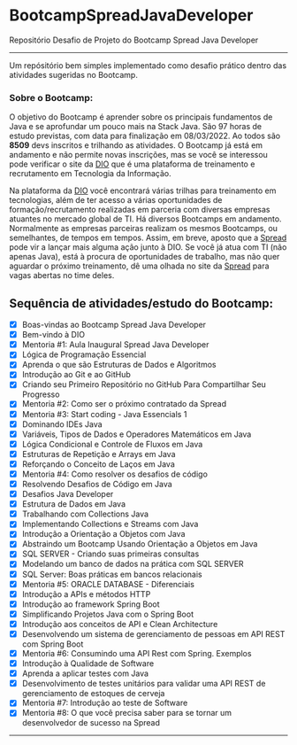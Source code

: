# BootcampSpreadJavaDeveloper
Repositório Desafio de Projeto do Bootcamp Spread Java Developer
***
Um repósitório bem simples implementado como desafio prático dentro das atividades sugeridas no Bootcamp.

### Sobre o Bootcamp:

O objetivo do Bootcamp é aprender sobre os principais fundamentos de Java e se aprofundar um pouco mais na Stack Java.
São 97 horas de estudo previstas, com data para finalização em 08/03/2022. Ao todos são **8509** devs inscritos e trilhando as atividades. O Bootcamp já está em andamento e não permite novas inscrições, mas se você se interessou pode verificar o site da [DIO](http://dio.me/en) que é uma plataforma de treinamento e recrutamento em Tecnologia da Informação.

Na plataforma da [DIO](http://dio.me/en) você encontrará várias trilhas para treinamento em tecnologias, além de ter acesso a várias oportunidades de formação/recrutamento realizadas em parceria com diversas empresas atuantes no mercado global de TI. Há diversos Bootcamps em andamento. Normalmente as empresas parceiras realizam os mesmos Bootcamps, ou semelhantes, de tempos em tempos. Assim, em breve, aposto que a [Spread](http://www.spread.com.br) pode vir a lançar mais alguma ação junto à DIO. Se você já atua com TI (não apenas Java), está à procura de oportunidades de trabalho, mas não quer aguardar o próximo treinamento, dê uma olhada no site da [Spread](http://www.spread.com.br) para vagas abertas no time deles.


## Sequência de atividades/estudo do Bootcamp:

- [x] Boas-vindas ao Bootcamp Spread Java Developer
- [x] Bem-vindo à DIO
- [x] Mentoria #1: Aula Inaugural Spread Java Developer
- [x] Lógica de Programação Essencial
- [x] Aprenda o que são Estruturas de Dados e Algoritmos
- [x] Introdução ao Git e ao GitHub
- [x] Criando seu Primeiro Repositório no GitHub Para Compartilhar Seu Progresso
- [x] Mentoria #2: Como ser o próximo contratado da Spread
- [x] Mentoria #3: Start coding - Java Essencials 1
- [x] Dominando IDEs Java
- [x] Variáveis, Tipos de Dados e Operadores Matemáticos em Java
- [x] Lógica Condicional e Controle de Fluxos em Java
- [x] Estruturas de Repetição e Arrays em Java
- [x] Reforçando o Conceito de Laços em Java
- [x] Mentoria #4: Como resolver os desafios de código
- [x] Resolvendo Desafios de Código em Java
- [x] Desafios Java Developer
- [x] Estrutura de Dados em Java
- [x] Trabalhando com Collections Java
- [x] Implementando Collections e Streams com Java
- [x] Introdução a Orientação a Objetos com Java
- [x] Abstraindo um Bootcamp Usando Orientação a Objetos em Java
- [x] SQL SERVER - Criando suas primeiras consultas
- [x] Modelando um banco de dados na prática com SQL SERVER
- [x] SQL Server: Boas práticas em bancos relacionais
- [x] Mentoria #5: ORACLE DATABASE - Diferenciais
- [x] Introdução a APIs e métodos HTTP
- [x] Introdução ao framework Spring Boot
- [x] Simplificando Projetos Java com o Spring Boot
- [x] Introdução aos conceitos de API e Clean Architecture
- [x] Desenvolvendo um sistema de gerenciamento de pessoas em API REST com Spring Boot
- [x] Mentoria #6: Consumindo uma API Rest com Spring. Exemplos
- [x] Introdução à Qualidade de Software
- [x] Aprenda a aplicar testes com Java
- [x] Desenvolvimento de testes unitários para validar uma API REST de gerenciamento de estoques de cerveja
- [x] Mentoria #7: Introdução ao teste de Software
- [x] Mentoria #8: O que você precisa saber para se tornar um desenvolvedor de sucesso na Spread
***
